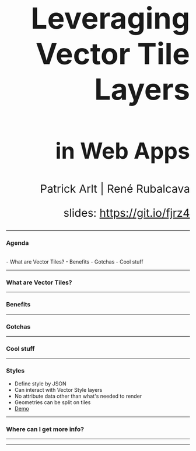 <!-- .slide: data-background="./Images/bg-1.jpeg" -->
<!-- .slide: class="title" -->

<h1 style="text-align: right; font-size: 80px;">Leveraging Vector Tile Layers</h1>
<h2 style="text-align: right; font-size: 60px;">in Web Apps</h2>
<p style="text-align: right; font-size: 30px;">Patrick Arlt | René Rubalcava</p>
    <p style="text-align: right; font-size: 30px;">slides: <a href="https://git.io/fjrz4" target="_blank">https://git.io/fjrz4</a></p>

<!--
Description:
Come to this session to learn about working with vector tile layers in apps built with the ArcGIS API for JavaScript. We’ll show you how you can enable map interactivity and client-side styling, without compromising performance. We’ll also demonstrate the vector tile style editor which can be used to style your own vector tile layers or customize Esri’s vector tile basemaps.
-->

---

### **Agenda**
</br>
 - What are Vector Tiles?
 - Benefits
 - Gotchas
 - Cool stuff

---
<!-- .slide: data-background="./Images/bg-3.jpeg" -->

### **What are Vector Tiles?**

---
<!-- .slide: data-background="./Images/bg-3.jpeg" -->

### **Benefits**

---
<!-- .slide: data-background="./Images/bg-3.jpeg" -->

### **Gotchas**

---
<!-- .slide: data-background="./Images/bg-3.jpeg" -->

### **Cool stuff**

---

### Styles

* Define style by JSON
* Can interact with Vector Style layers
* No attribute data other than what's needed to render
* Geometries can be split on tiles
* [Demo](https://codepen.io/odoe/pen/ewyrNB?editors=0010)

---

### **Where can I get more info?**

---

<!-- .slide: data-background="./Images/2019_UC_Survey_Slide.png" -->

---

<!-- .slide: data-background="./Images/bg-esri.png" -->
